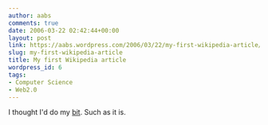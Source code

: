 ```yaml
---
author: aabs
comments: true
date: 2006-03-22 02:42:44+00:00
layout: post
link: https://aabs.wordpress.com/2006/03/22/my-first-wikipedia-article/
slug: my-first-wikipedia-article
title: My first Wikipedia article
wordpress_id: 6
tags:
- Computer Science
- Web2.0
---
```


I thought I'd do my [bit](http://en.wikipedia.org/wiki/Grammar_Induction). Such as it is.

